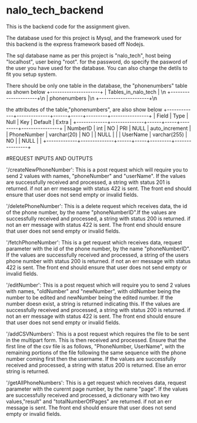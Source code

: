 # nalo_tech_backend
 This is the backend code for the assignment given.
 
 The database used for this project is Mysql, and the framework used for this backend is the express framework based off Nodejs.
 
 The sql database name as per this project is "nalo_tech", host being "localhost", user being "root". for the password, do specify the pasword of the user you have used for the database. You can also change the detils to fit you setup system.
 
There should be only one table in the database, the "phonenumbers" table as shown below
+---------------------+
| Tables_in_nalo_tech | \n
+---------------------+\n
| phonenumbers        |\n
+---------------------+\n
 
 the attributes of the table,"phonenumbers", are also show below
 +-------------+--------------+------+-----+---------+----------------+
| Field       | Type         | Null | Key | Default | Extra          |
+-------------+--------------+------+-----+---------+----------------+
| NumberID    | int          | NO   | PRI | NULL    | auto_increment |
| PhoneNumber | varchar(20)  | NO   |     | NULL    |                |
| UserName    | varchar(255) | NO   |     | NULL    |                |
+-------------+--------------+------+-----+---------+----------------+

 #REQUEST INPUTS AND OUTPUTS
 
 '/createNewPhoneNumber': This is a post request which will require you to send 2 values with names, "phoneNumber" and "userName". If the values are successfully received and processed, a string with status 201 is returned. if not an err message with status 422 is sent. The front end should ensure that user does not send empty or invalid fields.
 
 '/deletePhoneNumber': This is a delete request which receives data, the id of the phone number, by the name "phoneNumberID".If the values are successfully received and processed, a string with status 200 is returned. if not an err message with status 422 is sent. The front end should ensure that user does not send empty or invalid fields.
 
 '/fetchPhoneNumber': This is a get request which receives data, request parameter with the id of the phone number, by the name "phoneNumberID". If the values are successfully received and processed, a string of the users phone number with status 200 is returned. if not an err message with status 422 is sent. The front end should ensure that user does not send empty or invalid fields.
 
'/editNumber': This is a post request which will require you to send 2 values with names, "oldNumber" and "newNumber", with oldNumber being the number to be edited and newNumber being the edited number. If the number doesn exist, a string is returned indicating this. If the values are successfully received and processed, a string with status 200 is returned. if not an err message with status 422 is sent. The front end should ensure that user does not send empty or invalid fields.

'/addCSVNumbers': This is a post request which requires the file to be sent in the multipart form. This is then received and processed. Ensure that the first line of the csv file is as follows, "PhoneNumber, UserName", with the remaining portions of the file following the same sequence with the phone number coming first then the username. If the values are successfully received and processed, a string with status 200 is returned. Else an error string is returned.

 '/getAllPhoneNumbers': This is a get request which receives data, request parameter with the curernt page number, by the name "page". If the values are successfully received and processed, a dictionary with two key values,"result" and "totalNumberOfPages" are returned. if not an err message is sent. The front end should ensure that user does not send empty or invalid fields.


 
 
